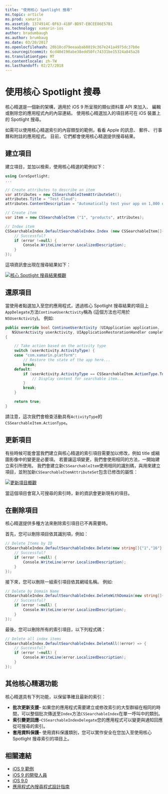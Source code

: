```yaml
---
title: "使用核心 Spotlight 搜尋"
ms.topic: article
ms.prod: xamarin
ms.assetid: 1374914C-0F63-41BF-BD97-EBCEE86E57B1
ms.technology: xamarin-ios
author: bradumbaugh
ms.author: brumbaug
ms.date: 03/20/2017
ms.openlocfilehash: 20b18cd79eeaabab8019c367e241a4975dc37b0e
ms.sourcegitcommit: 6cd40d190abe38edd50fc74331be15324a845a28
ms.translationtype: MT
ms.contentlocale: zh-TW
ms.lasthandoff: 02/27/2018
---
```

# <a name="search-with-core-spotlight"></a>使用核心 Spotlight 搜尋

核心精選是一個新的架構，適用於 iOS 9 所呈現的類似資料庫 API 來加入、 編輯或刪除您的應用程式內的內容連結。 使用核心精選加入的項目將可在 iOS 裝置上的 Spotlight 搜尋。

如需可以使用核心精選索引的內容類型的範例，看看 Apple 的訊息、 郵件、 行事曆和附註的應用程式。 目前，它們都會使用核心精選提供搜尋結果。

## <a name="creating-an-item"></a>建立項目

建立項目，並加以檢索，使用核心精選的範例如下：

```csharp
using CoreSpotlight;
...

// Create attributes to describe an item
var attributes = new CSSearchableItemAttributeSet();
attributes.Title = "Test Cloud";
attributes.ContentDescription = "Automatically test your app on 1,000 devices in the cloud.";

// Create item
var item = new CSSearchableItem ("1", "products", attributes);

// Index item
CSSearchableIndex.DefaultSearchableIndex.Index (new CSSearchableItem[]{ item }, (error) => {
    // Successful?
    if (error !=null) {
        Console.WriteLine(error.LocalizedDescription);
    }
});
```

這項資訊會出現在搜尋結果如下：

[ ![](corespotlight-images/corespotlight01.png "核心 Spotlight 搜尋結果概觀")](corespotlight-images/corespotlight01.png)

## <a name="restoring-an-item"></a>還原項目

當使用者點選加入至您的應用程式，透過核心 Spotlight 搜尋結果的項目上`AppDelegate`方法`ContinueUserActivity`稱為 (這個方法也可用於`NSUserActivity`)。 例如: 

```csharp
public override bool ContinueUserActivity (UIApplication application,
   NSUserActivity userActivity, UIApplicationRestorationHandler completionHandler)
{

    // Take action based on the activity type
    switch (userActivity.ActivityType) {
    case "com.xamarin.platform":
        // Restore the state of the app here...
        break;
    default:
        if (userActivity.ActivityType == CSSearchableItem.ActionType.ToString ()) {
            // Display content for searchable item...
        }
        break;
    }

    return true;
}
```

請注意，這次我們會檢查活動具有`ActivityType`的`CSSearchableItem.ActionType`。

## <a name="updating-an-item"></a>更新項目

有些時候可能會當我們建立與核心精選的索引項目需要加以修改，例如 title 或縮圖影像中的變更是必要項。 若要讓這項變更，我們會使用相同的方法，一開始建立索引所使用。
我們會建立新`CSSearchableItem`使用相同的識別碼，與用來建立項目，並附加新`CSSearchableItemAttributeSet`包含已修改的屬性：

[ ![](corespotlight-images/corespotlight02.png "更新項目概觀")](corespotlight-images/corespotlight02.png)

當這個項目會寫入可搜尋的索引時，新的資訊會更新現有的項目。

## <a name="deleting-an-item"></a>在刪除項目

核心精選提供多種方法來刪除索引項目已不再需要時。

首先，您可以刪除項目依其識別項，例如：

```csharp
// Delete Items by ID
CSSearchableIndex.DefaultSearchableIndex.Delete(new string[]{"1","16"},(error) => {
    // Successful?
    if (error !=null) {
        Console.WriteLine(error.LocalizedDescription);
    }
});
```

接下來，您可以刪除一組索引項目依其網域名稱。 例如: 

```csharp
// Delete by Domain Name
CSSearchableIndex.DefaultSearchableIndex.DeleteWithDomain(new string[]{"domain-name"},(error) => {
    // Successful?
    if (error !=null) {
        Console.WriteLine(error.LocalizedDescription);
    }
});
```

最後，您可以刪除所有的索引項目，以下列程式碼：

```csharp
// Delete all index items
CSSearchableIndex.DefaultSearchableIndex.DeleteAll((error) => {
    // Successful?
    if (error !=null) {
        Console.WriteLine(error.LocalizedDescription);
    }
});
```
## <a name="additional-core-spotlight-features"></a>其他核心精選功能

核心精選具有下列功能，以保留準確且最新的索引：

- **批次更新支援**– 如果您的應用程式需要建立或修改索引的大型群組在相同的時間，可以整個批次傳送至`Index`方法`CSSearchableIndex`在單一呼叫中的類別。
- **索引變更回應**–`CSSearchableIndexDelegate`您的應用程式可以變更與通知回應從可搜尋的索引。
- **套用資料保護**– 使用資料保護類別，您可以實作安全在您加入至使用核心 Spotlight 搜尋索引的項目上。



## <a name="related-links"></a>相關連結

- [iOS 9 範例](https://developer.xamarin.com/samples/ios/iOS9/)
- [iOS 9 的開發人員](https://developer.apple.com/ios/pre-release/)
- [iOS 9.0](https://developer.apple.com/library/prerelease/ios/releasenotes/General/WhatsNewIniOS/Articles/iOS9.html)
- [應用程式內搜尋程式設計指南](https://developer.apple.com/library/prerelease/ios/documentation/General/Conceptual/AppSearch/index.html#//apple_ref/doc/uid/TP40016308)
